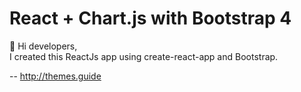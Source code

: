 React + Chart.js with Bootstrap 4
==

👋 Hi developers,<br>
I created this ReactJs app using create-react-app 
and Bootstrap.

--
<http://themes.guide>